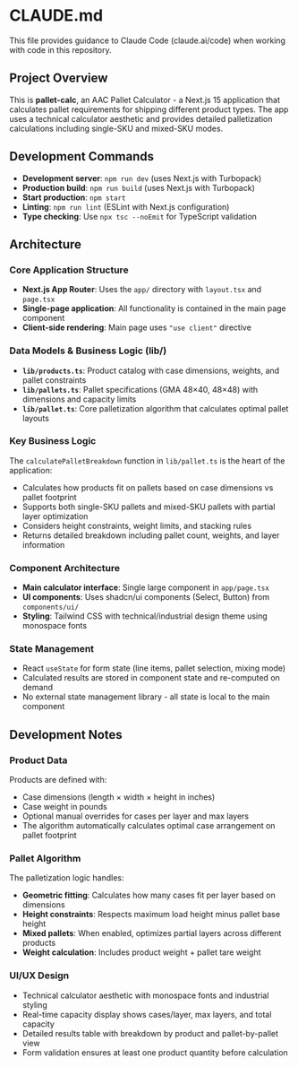 # CLAUDE.md

This file provides guidance to Claude Code (claude.ai/code) when working with code in this repository.

## Project Overview

This is **pallet-calc**, an AAC Pallet Calculator - a Next.js 15 application that calculates pallet requirements for shipping different product types. The app uses a technical calculator aesthetic and provides detailed palletization calculations including single-SKU and mixed-SKU modes.

## Development Commands

- **Development server**: `npm run dev` (uses Next.js with Turbopack)
- **Production build**: `npm run build` (uses Next.js with Turbopack)
- **Start production**: `npm start`
- **Linting**: `npm run lint` (ESLint with Next.js configuration)
- **Type checking**: Use `npx tsc --noEmit` for TypeScript validation

## Architecture

### Core Application Structure
- **Next.js App Router**: Uses the `app/` directory with `layout.tsx` and `page.tsx`
- **Single-page application**: All functionality is contained in the main page component
- **Client-side rendering**: Main page uses `"use client"` directive

### Data Models & Business Logic (lib/)
- **`lib/products.ts`**: Product catalog with case dimensions, weights, and pallet constraints
- **`lib/pallets.ts`**: Pallet specifications (GMA 48×40, 48×48) with dimensions and capacity limits
- **`lib/pallet.ts`**: Core palletization algorithm that calculates optimal pallet layouts

### Key Business Logic
The `calculatePalletBreakdown` function in `lib/pallet.ts` is the heart of the application:
- Calculates how products fit on pallets based on case dimensions vs pallet footprint
- Supports both single-SKU pallets and mixed-SKU pallets with partial layer optimization
- Considers height constraints, weight limits, and stacking rules
- Returns detailed breakdown including pallet count, weights, and layer information

### Component Architecture
- **Main calculator interface**: Single large component in `app/page.tsx`
- **UI components**: Uses shadcn/ui components (Select, Button) from `components/ui/`
- **Styling**: Tailwind CSS with technical/industrial design theme using monospace fonts

### State Management
- React `useState` for form state (line items, pallet selection, mixing mode)
- Calculated results are stored in component state and re-computed on demand
- No external state management library - all state is local to the main component

## Development Notes

### Product Data
Products are defined with:
- Case dimensions (length × width × height in inches)
- Case weight in pounds
- Optional manual overrides for cases per layer and max layers
- The algorithm automatically calculates optimal case arrangement on pallet footprint

### Pallet Algorithm
The palletization logic handles:
- **Geometric fitting**: Calculates how many cases fit per layer based on dimensions
- **Height constraints**: Respects maximum load height minus pallet base height
- **Mixed pallets**: When enabled, optimizes partial layers across different products
- **Weight calculation**: Includes product weight + pallet tare weight

### UI/UX Design
- Technical calculator aesthetic with monospace fonts and industrial styling
- Real-time capacity display shows cases/layer, max layers, and total capacity
- Detailed results table with breakdown by product and pallet-by-pallet view
- Form validation ensures at least one product quantity before calculation